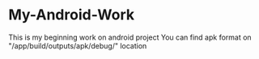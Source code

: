 # My-Android-Work
This is my beginning work on android project
You can find apk format on "/app/build/outputs/apk/debug/" location
